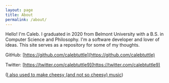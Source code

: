 ```yaml
---
layout: page
title: About
permalink: /about/
---
```


Hello! I'm Caleb. I graduated in 2020 from Belmont University with a B.S. in Computer Science and Philosophy. I'm a software developer and lover of ideas. This site serves as a repository for some of my thoughts. 

GitHub: [https://github.com/calebtuttle](https://github.com/calebtuttle)

Twitter: [https://twitter.com/calebtuttle9](https://twitter.com/calebtuttle9)

([I also used to make cheesy (and not so cheesy) music](https://soundcloud.com/introic))
